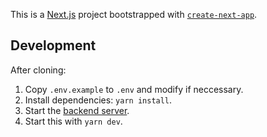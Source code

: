This is a [Next.js](https://nextjs.org/) project bootstrapped with [`create-next-app`](https://github.com/vercel/next.js/tree/canary/packages/create-next-app).

## Development

After cloning:

1. Copy `.env.example` to `.env` and modify if neccessary.
2. Install dependencies: `yarn install`.
3. Start the [backend server](https://github.com/Symptom-Monitor/server).
4. Start this with `yarn dev`.

